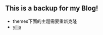 ## This is a backup for my Blog!

- themes下面的主题需要重新克隆
- [yilia](git@github.com:litten/hexo-theme-yilia.git)